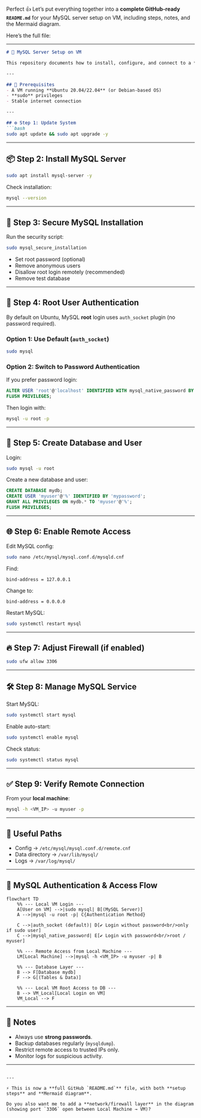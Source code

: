 Perfect 👍 Let’s put everything together into a **complete GitHub-ready `README.md`** for your MySQL server setup on VM, including steps, notes, and the Mermaid diagram.

Here’s the full file:

---

````markdown
# 🚀 MySQL Server Setup on VM

This repository documents how to install, configure, and connect to a **MySQL Server** running on a Virtual Machine (VM).  

---

## 📌 Prerequisites
- A VM running **Ubuntu 20.04/22.04** (or Debian-based OS)  
- **sudo** privileges  
- Stable internet connection  

---

## ⚙️ Step 1: Update System
```bash
sudo apt update && sudo apt upgrade -y
````

---

## 📦 Step 2: Install MySQL Server

```bash
sudo apt install mysql-server -y
```

Check installation:

```bash
mysql --version
```

---

## 🔐 Step 3: Secure MySQL Installation

Run the security script:

```bash
sudo mysql_secure_installation
```

* Set root password (optional)
* Remove anonymous users
* Disallow root login remotely (recommended)
* Remove test database

---

## 👤 Step 4: Root User Authentication

By default on Ubuntu, MySQL **root** login uses `auth_socket` plugin (no password required).

### Option 1: Use Default (`auth_socket`)

```bash
sudo mysql
```

### Option 2: Switch to Password Authentication

If you prefer password login:

```sql
ALTER USER 'root'@'localhost' IDENTIFIED WITH mysql_native_password BY 'your_strong_password';
FLUSH PRIVILEGES;
```

Then login with:

```bash
mysql -u root -p
```

---

## 📂 Step 5: Create Database and User

Login:

```bash
sudo mysql -u root
```

Create a new database and user:

```sql
CREATE DATABASE mydb;
CREATE USER 'myuser'@'%' IDENTIFIED BY 'mypassword';
GRANT ALL PRIVILEGES ON mydb.* TO 'myuser'@'%';
FLUSH PRIVILEGES;
```

---

## 🌐 Step 6: Enable Remote Access

Edit MySQL config:

```bash
sudo nano /etc/mysql/mysql.conf.d/mysqld.cnf
```

Find:

```
bind-address = 127.0.0.1
```

Change to:

```
bind-address = 0.0.0.0
```

Restart MySQL:

```bash
sudo systemctl restart mysql
```

---

## 🔥 Step 7: Adjust Firewall (if enabled)

```bash
sudo ufw allow 3306
```

---

## 🛠️ Step 8: Manage MySQL Service

Start MySQL:

```bash
sudo systemctl start mysql
```

Enable auto-start:

```bash
sudo systemctl enable mysql
```

Check status:

```bash
sudo systemctl status mysql
```

---

## ✅ Step 9: Verify Remote Connection

From your **local machine**:

```bash
mysql -h <VM_IP> -u myuser -p
```

---

## 📂 Useful Paths

* Config → `/etc/mysql/mysql.conf.d/remote.cnf`
* Data directory → `/var/lib/mysql/`
* Logs → `/var/log/mysql/`

---

## 🔎 MySQL Authentication & Access Flow

```mermaid
flowchart TD
    %% --- Local VM Login ---
    A[User on VM] -->|sudo mysql| B[(MySQL Server)]
    A -->|mysql -u root -p| C{Authentication Method}

    C -->|auth_socket (default)| D[✔ Login without password<br/>only if sudo user]
    C -->|mysql_native_password| E[✔ Login with password<br/>root / myuser]

    %% --- Remote Access from Local Machine ---
    LM[Local Machine] -->|mysql -h <VM_IP> -u myuser -p| B

    %% --- Database Layer ---
    B --> F[Database mydb]
    F --> G[(Tables & Data)]

    %% --- Local VM Root Access to DB ---
    B --> VM_Local[Local Login on VM]
    VM_Local --> F
```

---

## 📝 Notes

* Always use **strong passwords**.
* Backup databases regularly (`mysqldump`).
* Restrict remote access to trusted IPs only.
* Monitor logs for suspicious activity.

---

```

---

⚡ This is now a **full GitHub `README.md`** file, with both **setup steps** and **Mermaid diagram**.  

Do you also want me to add a **network/firewall layer** in the diagram (showing port `3306` open between Local Machine → VM)?
```
